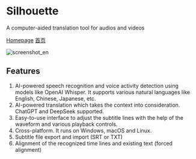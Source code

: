 # Silhouette

A computer-aided translation tool for audios and videos

[Homepage](https://www.basiccat.org/silhouette) [首页](https://www.basiccat.org/zh/silhouette/)

![screenshot_en](https://github.com/user-attachments/assets/d0a2d7eb-7f4c-47e4-9163-472ed41fdbce)

## Features

1. AI-powered speech recognition and voice activity detection using models like OpenAI Whisper. It supports various natural languages like English, Chinese, Japanese, etc.
2. AI-powered translation which takes the context into consideration. ChatGPT and DeepSeek supported.
3. Easy-to-use interface to adjust the subtitle lines with the help of the waveform and various playback controls.
4. Cross-platform. It runs on Windows, macOS and Linux.
5. Subtitle file export and import (SRT or TXT)
6. Alignment of the recognized time lines and existing text (forced alignment)
